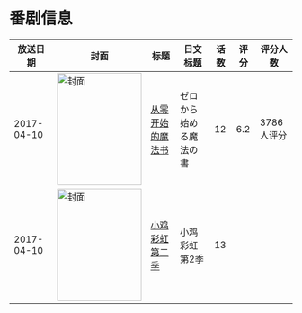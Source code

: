 # 番剧信息

|放送日期|封面|标题|日文标题|话数|评分|评分人数|
|---|---|---|---|---|---|---|
|2017-04-10|<img src="//lain.bgm.tv/pic/cover/c/7a/f2/194259_CC7nc.jpg" alt="封面" style="width:150px;height:200px;object-fit:cover;">|[从零开始的魔法书](https://bangumi.tv/subject/194259)|ゼロから始める魔法の書|12|6.2|3786人评分|
|2017-04-10|<img src="//lain.bgm.tv/pic/cover/c/53/b1/229729_m0BSb.jpg" alt="封面" style="width:150px;height:200px;object-fit:cover;">|[小鸡彩虹 第二季](https://bangumi.tv/subject/229729)|小鸡彩虹 第2季|13|||
